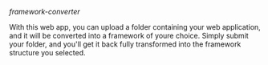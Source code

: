 *framework-converter*

With this web app, you can upload a folder containing your web application, and it will be converted into a framework of youre choice. Simply submit your folder, and you'll get it back fully transformed into the framework structure you selected.

